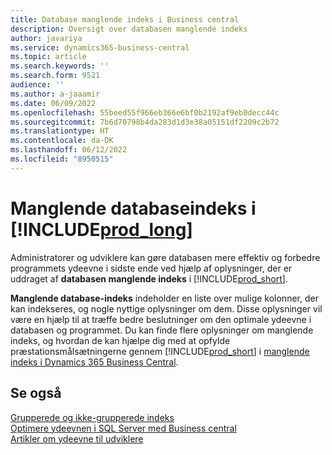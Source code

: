 ```yaml
---
title: Database manglende indeks i Business central
description: Oversigt over databasen manglende indeks
author: javariya
ms.service: dynamics365-business-central
ms.topic: article
ms.search.keywords: ''
ms.search.form: 9521
audience: ''
ms.author: a-jaaamir
ms.date: 06/09/2022
ms.openlocfilehash: 55beed55f966eb366e6bf0b2192af9eb0decc44c
ms.sourcegitcommit: 7b6d70798b4da283d1d3e38a05151df2209c2b72
ms.translationtype: HT
ms.contentlocale: da-DK
ms.lasthandoff: 06/12/2022
ms.locfileid: "8950515"
---
```

# <a name="database-missing-indexes-in-prod_long"></a>Manglende databaseindeks i [!INCLUDE[prod_long](includes/prod_long.md)]

Administratorer og udviklere kan gøre databasen mere effektiv og forbedre programmets ydeevne i sidste ende ved hjælp af oplysninger, der er uddraget af **databasen manglende indeks** i [!INCLUDE[prod_short](includes/prod_short.md)].

**Manglende database-indeks** indeholder en liste over mulige kolonner, der kan indekseres, og nogle nyttige oplysninger om dem. Disse oplysninger vil være en hjælp til at træffe bedre beslutninger om den optimale ydeevne i databasen og programmet. Du kan finde flere oplysninger om manglende indeks, og hvordan de kan hjælpe dig med at opfylde præstationsmålsætningerne gennem [!INCLUDE[prod_short](includes/prod_short.md)] i [manglende indeks i Dynamics 365 Business Central](/dynamics365/business-central/dev-itpro/administration/database-missing-indexes).

## <a name="see-also"></a>Se også

[Grupperede og ikke-grupperede indeks](/sql/relational-databases/indexes/clustered-and-nonclustered-indexes-described)  
[Optimere ydeevnen i SQL Server med Business central](/dynamics365/business-central/dev-itpro/administration/optimize-sql-server-performance)  
[Artikler om ydeevne til udviklere](/dynamics365/business-central/dev-itpro/performance/performance-developer)  

